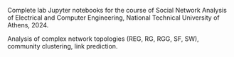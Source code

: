 Complete lab Jupyter notebooks for the course of Social Network Analysis of Electrical and Computer Engineering, National Technical University of Athens, 2024.

Analysis of complex network topologies (REG, RG, RGG, SF, SW), community clustering, link prediction.
